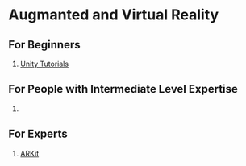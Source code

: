 # Augmanted and Virtual Reality

## For Beginners

1.  [Unity Tutorials](https://learn.unity.com/)

## For People with Intermediate Level Expertise

1.  
## For Experts
1.  [ARKit](https://developer.apple.com/documentation/arkit)
